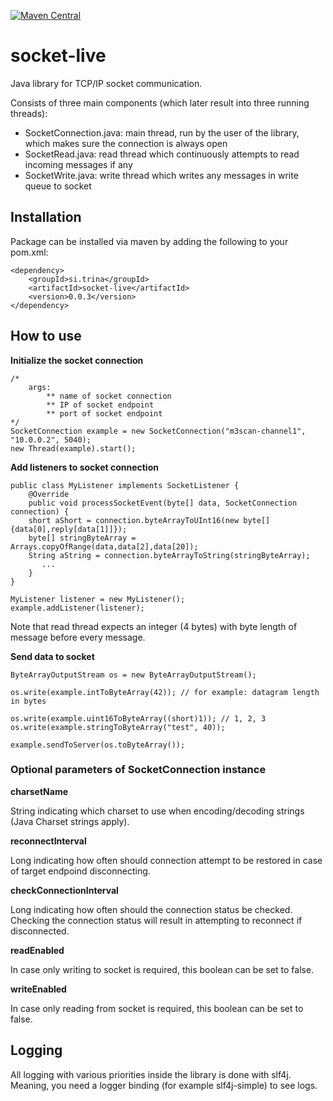 [![Maven Central](https://maven-badges.herokuapp.com/maven-central/si.trina/socket-live/badge.svg)](https://maven-badges.herokuapp.com/maven-central/si.trina/socket-live)


# socket-live

Java library for TCP/IP socket communication. 

Consists of three main components (which later result into three running threads):

  * SocketConnection.java: main thread, run by the user of the library, which makes sure the connection is always open
  * SocketRead.java: read thread which continuously attempts to read incoming messages if any
  * SocketWrite.java: write thread which writes any messages in write queue to socket

## Installation

Package can be installed via maven by adding the following to your pom.xml:

    <dependency>
        <groupId>si.trina</groupId>
        <artifactId>socket-live</artifactId>
        <version>0.0.3</version>
    </dependency>
    
## How to use

**Initialize the socket connection**

    /*
        args: 
            ** name of socket connection
            ** IP of socket endpoint
            ** port of socket endpoint
    */
    SocketConnection example = new SocketConnection("m3scan-channel1", "10.0.0.2", 5040);    
    new Thread(example).start();

**Add listeners to socket connection**

    public class MyListener implements SocketListener {
        @Override
        public void processSocketEvent(byte[] data, SocketConnection connection) {
		short aShort = connection.byteArrayToUInt16(new byte[] {data[0],reply[data[1]]});
		byte[] stringByteArray = Arrays.copyOfRange(data,data[2],data[20]);
		String aString = connection.byteArrayToString(stringByteArray);
           ...
        }
    }
    
    MyListener listener = new MyListener();
    example.addListener(listener);
    
Note that read thread expects an integer (4 bytes) with byte length of message before every message.

**Send data to socket**

    ByteArrayOutputStream os = new ByteArrayOutputStream();

    os.write(example.intToByteArray(42)); // for example: datagram length in bytes

    os.write(example.uint16ToByteArray((short)1)); // 1, 2, 3
    os.write(example.stringToByteArray("test", 40));

    example.sendToServer(os.toByteArray());
    

### Optional parameters of SocketConnection instance

**charsetName**

String indicating which charset to use when encoding/decoding strings (Java Charset strings apply).

**reconnectInterval**

Long indicating how often should connection attempt to be restored in case of target endpoind disconnecting.

**checkConnectionInterval**

Long indicating how often should the connection status be checked. Checking the connection status will result in attempting to reconnect if disconnected.

**readEnabled**

In case only writing to socket is required, this boolean can be set to false.

**writeEnabled**

In case only reading from socket is required, this boolean can be set to false.

## Logging

All logging with various priorities inside the library is done with slf4j. Meaning, you need a logger binding (for example slf4j-simple) to see logs.

